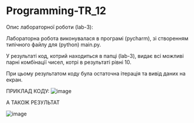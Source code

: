 # Programming-TR_12

Опис лабораторної роботи (lab-3):

Лабораторна робота виконувалася в програмі (pycharm), зі створенням типічного файлу для (python) main.py. 

У результаті код, котрий находиться в папці (lab-3), видає всі можливі парні комбінації чисел, котрі в результаті рівні 10.

При цьому результатом коду була остаточна ітерація та вивід даних на екран.

ПРИКЛАД КОДУ:
![image](https://github.com/Reckven/Programming-TR_12/assets/131643668/f4b5f7d1-de37-49fa-bbba-94174b0612c1)

А ТАКОЖ РЕЗУЛЬТАТ

![image](https://github.com/Reckven/Programming-TR_12/assets/131643668/e7bc76ad-1d92-4296-aa80-fe339bfd7d68)


